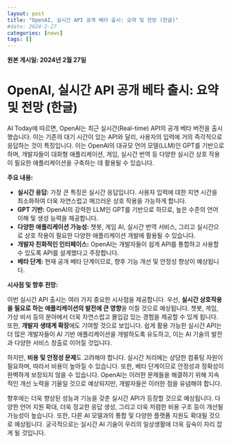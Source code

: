 ```yaml
---
layout: post
title: "OpenAI, 실시간 API 공개 베타 출시: 요약 및 전망 (한글)"
#date: 2024-2-27
categories: [news]
tags: []
---
```


**원본 게시일: 2024년 2월 27일**

# OpenAI, 실시간 API 공개 베타 출시: 요약 및 전망 (한글)

AI Today에 따르면, OpenAI는 최근 실시간(Real-time) API의 공개 베타 버전을 출시했습니다. 이는 기존의 대기 시간이 있는 API와 달리, 사용자의 입력에 거의 즉각적으로 응답하는 것이 특징입니다.  이는 OpenAI의 대규모 언어 모델(LLM)인 GPT를 기반으로 하며,  개발자들이 대화형 애플리케이션, 게임, 실시간 번역 등 다양한 실시간 상호 작용이 필요한 애플리케이션을 구축하는 데 활용될 수 있습니다.


**주요 내용:**

* **실시간 응답:** 가장 큰 특징은 실시간 응답입니다.  사용자 입력에 대한 지연 시간을 최소화하여 더욱 자연스럽고 매끄러운 상호 작용을 가능하게 합니다.
* **GPT 기반:** OpenAI의 강력한 LLM인 GPT를 기반으로 하므로, 높은 수준의 언어 이해 및 생성 능력을 제공합니다.
* **다양한 애플리케이션 가능성:**  챗봇, 게임 AI, 실시간 번역 서비스, 그리고 실시간으로 상호 작용이 필요한 다양한 애플리케이션 개발에 활용될 수 있습니다.
* **개발자 친화적인 인터페이스:**  OpenAI는 개발자들이 쉽게 API를 통합하고 사용할 수 있도록  API를 설계했다고 주장합니다.
* **베타 단계:** 현재 공개 베타 단계이므로, 향후 기능 개선 및 안정성 향상이 예상됩니다.


**시사점 및 향후 전망:**

이번 실시간 API 출시는 여러 가지 중요한 시사점을 제공합니다.  우선, **실시간 상호작용을 필요로 하는 애플리케이션의 발전에 큰 영향**을 미칠 것으로 예상됩니다.  챗봇, 게임, 가상 비서 등의 분야에서 더욱 자연스럽고 몰입감 있는 경험을 제공할 수 있게 됩니다.  또한, **개발자 생태계 확장**에도 기여할 것으로 보입니다.  쉽게 활용 가능한 실시간 API는 더 많은 개발자들이 AI 기반 애플리케이션을 개발하도록 유도하고, 이는 AI 기술의 발전과 다양한 서비스 창출로 이어질 것입니다.

하지만, **비용 및 안정성 문제**도 고려해야 합니다. 실시간 처리에는 상당한 컴퓨팅 자원이 필요하며, 따라서 비용이 높아질 수 있습니다.  또한, 베타 단계이므로 안정성과 정확성이 완벽하게 보장되지 않을 수 있습니다. OpenAI는 이러한 문제들을 해결하기 위해 지속적인 개선 노력을 기울일 것으로 예상되지만,  개발자들은 이러한 점을 유념해야 합니다.

향후에는 더욱 향상된 성능과 기능을 갖춘 실시간 API가 등장할 것으로 예상됩니다.  다양한 언어 지원 확대, 더욱 정교한 응답 생성, 그리고 더욱 저렴한 비용 구조 등이 개선될 가능성이 높습니다.  또한, 다른 AI 모델과의 통합 및 다양한 플랫폼 지원도 확대될 것으로 예상됩니다.  궁극적으로는 실시간 AI 기술이 우리의 일상생활에 더욱 깊숙이 자리 잡게 될 것입니다.